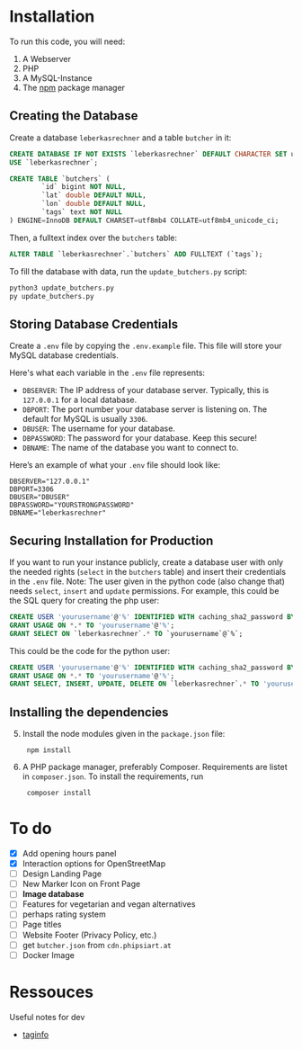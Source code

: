 # Installation
To run this code, you will need:
1. A Webserver
2. PHP
3. A MySQL-Instance
4. The [npm](https://npmjs.com) package manager
## Creating the Database
   Create a database ```leberkasrechner``` and a table ```butcher``` in it:

```sql
CREATE DATABASE IF NOT EXISTS `leberkasrechner` DEFAULT CHARACTER SET utf8mb4 COLLATE utf8mb4_unicode_ci;
USE `leberkasrechner`;

CREATE TABLE `butchers` (
        `id` bigint NOT NULL,
        `lat` double DEFAULT NULL,
        `lon` double DEFAULT NULL,
        `tags` text NOT NULL
) ENGINE=InnoDB DEFAULT CHARSET=utf8mb4 COLLATE=utf8mb4_unicode_ci;
```

Then, a fulltext index over the ```butchers``` table:

```sql
ALTER TABLE `leberkasrechner`.`butchers` ADD FULLTEXT (`tags`); 
```

To fill the database with data, run the ```update_butchers.py``` script:


```bash
python3 update_butchers.py
py update_butchers.py
```
## Storing Database Credentials

Create a `.env` file by copying the `.env.example` file. This file will store your MySQL database credentials.

Here's what each variable in the `.env` file represents:

- `DBSERVER`: The IP address of your database server. Typically, this is `127.0.0.1` for a local database.
- `DBPORT`: The port number your database server is listening on. The default for MySQL is usually `3306`.
- `DBUSER`: The username for your database.
- `DBPASSWORD`: The password for your database. Keep this secure!
- `DBNAME`: The name of the database you want to connect to.

Here’s an example of what your `.env` file should look like:

```
DBSERVER="127.0.0.1"
DBPORT=3306
DBUSER="DBUSER"
DBPASSWORD="YOURSTRONGPASSWORD"
DBNAME="leberkasrechner"
```

## Securing Installation for Production
If you want to run your instance publicly, create a database user with only the needed rights (```select``` in the ```butchers``` table) and insert their credentials in the ```.env``` file. Note: The user given in the python code (also change that) needs ```select```, ```insert``` and ```update``` permissions. For example, this could be the SQL query for creating the php user:

```sql
CREATE USER 'yourusername'@'%' IDENTIFIED WITH caching_sha2_password BY 'yourpassword';
GRANT USAGE ON *.* TO 'yourusername'@'%'; 
GRANT SELECT ON `leberkasrechner`.* TO `yourusername`@`%`;
```
   
This could be the code for the python user:

```sql
CREATE USER 'yourusername'@'%' IDENTIFIED WITH caching_sha2_password BY 'yourpassword';
GRANT USAGE ON *.* TO 'yourusername'@'%'; 
GRANT SELECT, INSERT, UPDATE, DELETE ON `leberkasrechner`.* TO 'yourusername'@'%';
```
## Installing the dependencies

5. Install the node modules given in the ```package.json``` file:

        npm install

6. A PHP package manager, preferably Composer. Requirements are listet in ```composer.json```. To install the requirements, run

        composer install

# To do

- [x] Add opening hours panel
- [x] Interaction options for OpenStreetMap
- [ ] Design Landing Page
- [ ] New Marker Icon on Front Page
- [ ] **Image database**
- [ ] Features for vegetarian and vegan alternatives
- [ ] perhaps rating system
- [ ] Page titles
- [ ] Website Footer (Privacy Policy, etc.)
- [ ] get ```butcher.json``` from ```cdn.phipsiart.at```
- [ ] Docker Image
# Ressouces 
Useful notes for dev
- [taginfo](https://taginfo.openstreetmap.org/tags/shop=butcher#combinations)

